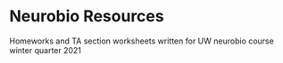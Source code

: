# Neurobio Resources
Homeworks and TA section worksheets written for UW neurobio course winter quarter 2021
